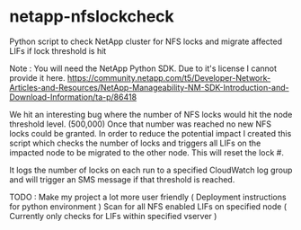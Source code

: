 # netapp-nfslockcheck
Python script to check NetApp cluster for NFS locks and migrate affected LIFs if lock threshold is hit

Note : You will need the NetApp Python SDK. Due to it's license I cannot provide it here. 
https://community.netapp.com/t5/Developer-Network-Articles-and-Resources/NetApp-Manageability-NM-SDK-Introduction-and-Download-Information/ta-p/86418

We hit an interesting bug where the number of NFS locks would hit the node threshold level. (500,000) Once that number was reached no new NFS locks could be granted. In order to reduce the potential impact I created this script which checks the number of locks and triggers all LIFs on the impacted node to be migrated to the other node. This will reset the lock #. 

It logs the number of locks on each run to a specified CloudWatch log group and will trigger an SMS message if that threshold is reached. 

TODO : 
Make my project a lot more user friendly ( Deployment instructions for python environment )
Scan for all NFS enabled LIFs on specified node ( Currently only checks for LIFs within specified vserver )

